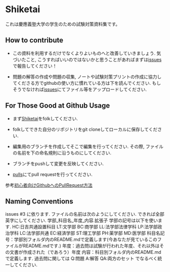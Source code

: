 Shiketai
====

これは慶應義塾大学の学生のための試験対策資料集です。

How to contribute
----

- この資料を利用するだけでなくよりよいものへと改善していきましょう. 気づいたこと, こうすればいいのではないかと思うことがあればまずは[issues](https://github.com/naoki-cpp/Shiketai/issues)で報告してください！

- 問題の解答の作成や問題の収集, ノートや試験対策プリントの作成に協力してくださる方でgithubの使い方に慣れている方は下を読んでください. もしそうでなければ[issues](https://github.com/naoki-cpp/Shiketai/issues)にてファイル等をアップロードしてください. 

For Those Good at Github Usage
----

- まず[Shiketai](https://github.com/naoki-cpp/Shiketai)をfolkしてください.

- folkしてできた自分のリポジトリをgit cloneしてローカルに保存してください.

- 編集用のブランチを作成してそこで編集を行ってください. その際, ファイルの名前を下の命名規則に沿うものにしてください. 

- ブランチをpushして変更を反映してください.

- [pulls](https://github.com/naoki-cpp/Shiketai/pulls)にてpull requestを行ってください.

参考[初心者向けGithubへのPullRequest方法](https://qiita.com/samurairunner/items/7442521bce2d6ac9330b)

Naming Conventions
----

issues #3 に依ります.
ファイルの名前は次のようにしてください. できれば全部英字にしてください.
学部\_科目名\_年度\_内容.拡張子
学部の記号は以下を使います.
HC:日吉共通設置科目
LT:文学部
BC:商学部
LL:法学部法律学科
LP:法学部政治学科
LC:法学部共通
EC:経済学部
ST:理工学部
PH:薬学部
MD:医学部
科目名記号：学部別フォルダ内のREADME.mdで定義します(今あなたが見ているこのファイルがREADME.mdです.)
年度：過去問は試験が行われた年度、それ以外はその文書が作成された（であろう）年度
内容：科目別フォルダ内のREADME.mdで定義します.
過去問に関しては
Q:問題
A:解答
QA:両方のセット
でなるべく統一してください. 